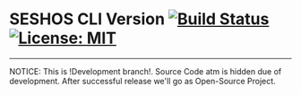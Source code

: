 # SESHOS CLI Version [![Build Status](https://camo.githubusercontent.com/146fdd920b0340e8064fd85b60a6db667415c765/68747470733a2f2f7472617669732d63692e636f6d2f5962616c7269642f6b6973736e65742e7376673f6272616e63683d6d6173746572)]() [![License: MIT](https://img.shields.io/badge/License-MIT-yellow.svg)](https://opensource.org/licenses/MIT)
---

NOTICE: This is !Development branch!.
Source Code atm is hidden due of development. After successful release we'll go as Open-Source Project.
